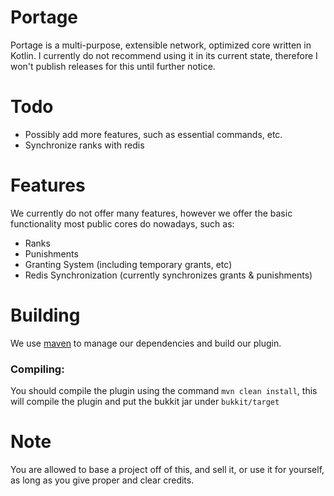 # Portage
Portage is a multi-purpose, extensible network, optimized core written in Kotlin. 
I currently do not recommend using it in its current state, 
therefore I won't publish releases for this until further notice.

# Todo
- Possibly add more features, such as essential commands, etc.
- Synchronize ranks with redis

# Features
We currently do not offer many features, however we offer the basic functionality most public cores do nowadays, such as:
- Ranks
- Punishments
- Granting System (including temporary grants, etc)
- Redis Synchronization (currently synchronizes grants & punishments)

# Building
We use [maven](https://maven.apache.org/) to manage our dependencies and build our plugin.

### Compiling:
You should compile the plugin using the command ```mvn clean install```, this will compile the plugin and put the bukkit jar under ```bukkit/target```
  
# Note
You are allowed to base a project off of this, and sell it, or use it for yourself, as long as you give proper and clear credits.